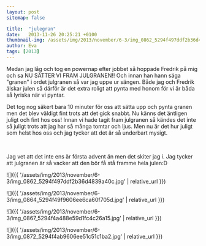 ```yaml
---
layout: post
sitemap: false

title:  "julegran"
date:   2013-11-26 20:25:21 +0100
thumbnail-img: /assets/img/2013/november/6-3/img_0862_5294f497ddf2b36d4839a40c.jpg
author: Eva
tags: [2013]
---
```


Medan jag låg och tog en powernap efter jobbet så hoppade Fredrik på mig och sa NU SÄTTER VI FRAM JULGRANEN!! Och innan han hann säga "granen" i ordet julgranen så var jag uppe ur sängen. Både jag och Fredrik älskar julen så därför är det extra roligt att pynta med honom för vi är båda så lyriska när vi pyntar.

Det tog nog säkert bara 10 minuter för oss att sätta upp och pynta granen men det blev väldigt fint trots att det gick snabbt. Nu känns det äntligen juligt och fint hos oss! Innan vi hade tagit fram julgranen så kändes det inte så juligt trots att jag har så många tomtar och ljus. Men nu är det hur juligt som helst hos oss och jag tycker att det är så underbart mysigt. 




 




Jag vet att det inte ens är första advent än men det skiter jag i. Jag tycker att julgranen är så vacker att den bör få stå framme hela julen:D

![]({{ '/assets/img/2013/november/6-3/img_0862_5294f497ddf2b36d4839a40c.jpg'  | relative_url }})

![]({{ '/assets/img/2013/november/6-3/img_0864_5294f49f9606ee6ca60f705d.jpg'  | relative_url }})

![]({{ '/assets/img/2013/november/6-3/img_0867_5294f4a488e59d1fc4c26a15.jpg'  | relative_url }})

![]({{ '/assets/img/2013/november/6-3/img_0872_5294f4ab9606ee51c51c1ba2.jpg'  | relative_url }})


